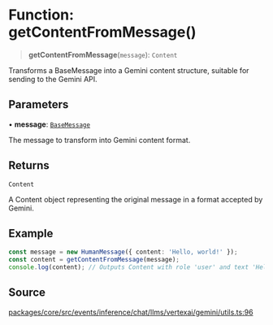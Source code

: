 # Function: getContentFromMessage()

> **getContentFromMessage**(`message`): `Content`

Transforms a BaseMessage into a Gemini content structure, suitable for sending to the 
Gemini API.

## Parameters

• **message**: [`BaseMessage`](../../../../../../../input/load/msgs/base/classes/BaseMessage.md)

The message to transform into Gemini content format.

## Returns

`Content`

A Content object representing the original message in a format accepted by Gemini.

## Example

```typescript
const message = new HumanMessage({ content: 'Hello, world!' });
const content = getContentFromMessage(message);
console.log(content); // Outputs Content with role 'user' and text 'Hello, world!'
```

## Source

[packages/core/src/events/inference/chat/llms/vertexai/gemini/utils.ts:96](https://github.com/VictorS67/encre/blob/42c3bddca4be2d23ad959c1c99381eefbf43789c/packages/core/src/events/inference/chat/llms/vertexai/gemini/utils.ts#L96)

